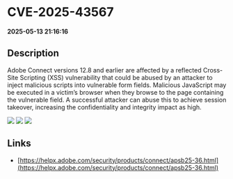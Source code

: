 # CVE-2025-43567

**2025-05-13 21:16:16**

## Description
Adobe Connect versions 12.8 and earlier are affected by a reflected Cross-Site Scripting (XSS) vulnerability that could be abused by an attacker to inject malicious scripts into vulnerable form fields. Malicious JavaScript may be executed in a victim’s browser when they browse to the page containing the vulnerable field. A successful attacker can abuse this to achieve session takeover, increasing the confidentiality and integrity impact as high.

![](https://img.shields.io/static/v1?label=Score&message=9.3&color=red)
![](https://img.shields.io/static/v1?label=Severity&message=CRITICAL&color=red)
![](https://img.shields.io/static/v1?label=CWE&message=XSS&color=green)

## Links
- [https://helpx.adobe.com/security/products/connect/apsb25-36.html](https://helpx.adobe.com/security/products/connect/apsb25-36.html)
